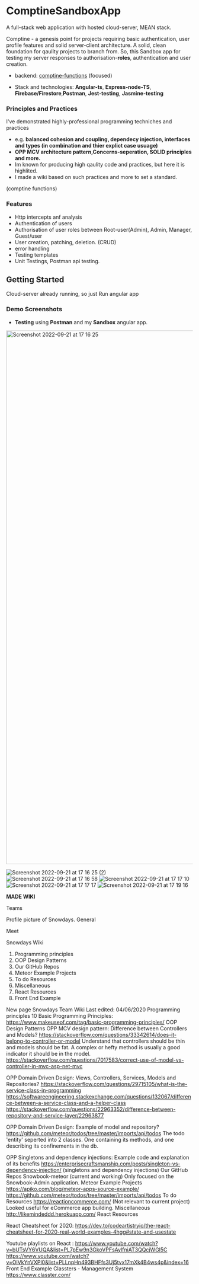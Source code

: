 # ComptineSandboxApp

A full-stack web application with hosted cloud-server, MEAN stack.

Comptine - a genesis point for projects requiring basic authentication, user profile features and solid server-client architecture. A solid, clean foundation for qaulity projects to branch from.
So, this Sandbox app for testing my server responses to authorisation-**roles**, authentication and user creation.

- backend: [comptine-functions](https://github.com/emcleandev/comptine-functions) (focused)

- Stack and technologies: **Angular-ts**, **Express-node-TS**, **Firebase/Firestore**,**Postman**, **Jest-testing**, **Jasmine-testing** 

### Principles and Practices
I've demonstrated highly-professional programming techniches and practices
- e.g. **balanced cohesion and coupling, dependecy injection, interfaces and types (in combination and thier explict case usuage)**
- **OPP MCV architecture pattern,Concerns-seperation, SOLID principles and more.** 
- Im known for producing high qaulity code and practices, but here it is highlited.
- I made a wiki based on such practices and more to set a standard.

(comptine functions)
### Features
- Http intercepts anf analysis
- Authentication of users 
- Authorisation of user roles between Root-user(Admin), Admin, Manager, Guest/user 
- User creation, patching, deletion. (CRUD)
- error handling
- Testing templates
- Unit Testings, Postman api testing.

## Getting Started

Cloud-server already running, so just Run angular app  


### Demo Screenshots
- **Testing** using **Postman** and my **Sandbox** angular app.
<img width="1440" alt="Screenshot 2022-09-21 at 17 16 25" src="https://user-images.githubusercontent.com/58271203/191563421-86befb71-2cdf-4620-ab54-ac23010a72d2.png">

![Screenshot 2022-09-21 at 17 16 25 (2)](https://user-images.githubusercontent.com/58271203/191563428-d0104c56-0518-4fe7-be22-5e0400473f63.png)
![Screenshot 2022-09-21 at 17 16 58](https://user-images.githubusercontent.com/58271203/191563433-b57018a5-89ec-42d6-8320-a30875fdde59.png)
![Screenshot 2022-09-21 at 17 17 10](https://user-images.githubusercontent.com/58271203/191563436-71585124-8d57-48fb-ab2b-2f92c11cf910.png)
![Screenshot 2022-09-21 at 17 17 17](https://user-images.githubusercontent.com/58271203/191563437-ecb9b91c-112f-4140-8a06-4523293a26d7.png)
![Screenshot 2022-09-21 at 17 19 16](https://user-images.githubusercontent.com/58271203/191563442-435a43a5-4508-4347-a797-97496383edbc.png)


**MADE WIKI**

Teams

Profile picture of Snowdays.
General

Meet

Snowdays Wiki

1. Programming principles
2. OOP Design Patterns
3. Our GitHub Repos
4. Meteor Example Projects
5. To do Resources
6. Miscellaneous
7. React Resources
8. Front End Example

New page
Snowdays Team Wiki
Last edited: 04/06/2020
Programming principles
10 Basic Programming Principles: 
​​​​​​https://www.makeuseof.com/tag/basic-programming-principles/
OOP Design Patterns
OPP MCV design pattern: Difference between Controllers and Models?
https://stackoverflow.com/questions/33342614/does-it-belong-to-controller-or-model 
Understand that controllers should be thin and models should be fat. A complex or hefty method is usually a good indicator it should be in the model.
https://stackoverflow.com/questions/7017583/correct-use-of-model-vs-controller-in-mvc-asp-net-mvc
 
 
OPP Domain Driven Design: Views, Controllers, Services, Models and Repositories?
https://stackoverflow.com/questions/29715105/what-is-the-service-class-in-programming
https://softwareengineering.stackexchange.com/questions/132067/difference-between-a-service-class-and-a-helper-class
https://stackoverflow.com/questions/22963352/difference-between-repository-and-service-layer/22963877
 
 
OPP Domain Driven Design: Example of model and repository?
https://github.com/meteor/todos/tree/master/imports/api/todos
The todo 'entity' seperted into 2 classes. One containing its methods, and one describing its confinements in the db.
 
 
OPP Singletons and dependency injections: Example code and explanation of its benefits
 https://enterprisecraftsmanship.com/posts/singleton-vs-dependency-injection/ (singletons and dependency injections)
Our GitHub Repos
Snowbook-meteor (current and working) Only focused on the Snowbook-Admin application.
Meteor Example Projects
https://apiko.com/blog/meteor-apps-source-example/
https://github.com/meteor/todos/tree/master/imports/api/todos
To do Resources
https://reactioncommerce.com/ (Not relevant to current project)
Looked useful for eCommerce app building. 
Miscellaneous
http://likemindeddd.herokuapp.com/
React Resources
 
React Cheatsheet for 2020:
https://dev.to/codeartistryio/the-react-cheatsheet-for-2020-real-world-examples-4hgg#state-and-usestate
 
Youtube playlists on React :
https://www.youtube.com/watch?v=bUTsVY6VUQA&list=PL7pEw9n3GkoVPFsAylfniAT3QQcjWGl5C
https://www.youtube.com/watch?v=OlVkYnVXPl0&list=PLLnpHn493BHFfs3Uj5tvx17mXk4B4ws4p&index=16
Front End Example
Classters - Management System
https://www.classter.com/

        



